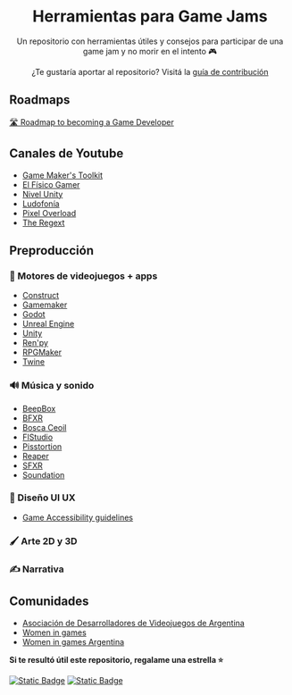 <h1 align="center"> Herramientas para Game Jams</h1>
<p align="center"> Un repositorio con herramientas útiles y consejos para participar de una game jam y no morir en el intento 🎮</p>
<p align="center"> ¿Te gustaría aportar al repositorio? Visitá la <a href="CONTRIBUTING.md">guía de contribución</a> </p>

## Roadmaps

[🛣️ Roadmap to becoming a Game Developer](https://roadmap.sh/game-developer)

## Canales de Youtube

- [Game Maker's Toolkit](https://www.youtube.com/@GMTK)
- [El Físico Gamer](https://www.youtube.com/@ElFisicoGamer)
- [Nivel Unity](https://www.youtube.com/@nivelunity)
- [Ludofonía](https://www.youtube.com/@Ludofonia)
- [Pixel Overload](https://www.youtube.com/@PixelOverloadChannel)
- [The Regext](https://www.youtube.com/@TheRegext/videos)

## Preproducción

### 🔧 Motores de videojuegos + apps
- [Construct](https://www.construct.net/)
- [Gamemaker](https://gamemaker.io/es)
- [Godot](https://godotengine.org/)
- [Unreal Engine](https://www.unrealengine.com/)
- [Unity](https://unity.com/)
- [Ren'py](https://www.renpy.org/)
- [RPGMaker](https://www.rpgmakerweb.com/)
- [Twine](https://twinery.org/)

### 🔊 Música y sonido

- [BeepBox](https://www.beepbox.co/)
- [BFXR](https://www.bfxr.net/)
- [Bosca Ceoil](https://boscaceoil.net/)
- [FlStudio](https://www.image-line.com/)
- [Pisstortion](https://vst.unplug.red/pisstortion)
- [Reaper](https://drive.google.com/drive/folders/11azXlwChfFwj7UcReWnmI_KYhnB5RbFt?usp=drive_link)
- [SFXR](https://sfxr.me/)
- [Soundation](https://soundation.com/)

### 🎨 Diseño UI UX

- [Game Accessibility guidelines](https://gameaccessibilityguidelines.com/)

### 🖌️ Arte 2D y 3D

### ✍️ Narrativa

## Comunidades

- [Asociación de Desarrolladores de Videojuegos de Argentina](https://adva.vg/)
- [Women in games](https://www.womeningames.org/)
- [Women in games Argentina](https://www.womeningamesar.com/)

**Si te resultó útil este repositorio, regalame una estrella ⭐**

<a href="https://cafecito.app/natayafs"> <img alt="Static Badge" src="https://img.shields.io/badge/cafecito-purple?style=social&logo=buy%20me%20a%20coffee&link=https%3A%2F%2Fcafecito.app%2Fnatayafs"></a> <a href="https://www.buymeacoffee.com/natayafs"> <img alt="Static Badge" src="https://img.shields.io/badge/buy_me_a_coffee-purple?style=social&logo=buy%20me%20a%20coffee&link=https%3A%2F%2Fwww.buymeacoffee.com%2Fnatayafs"></a>
